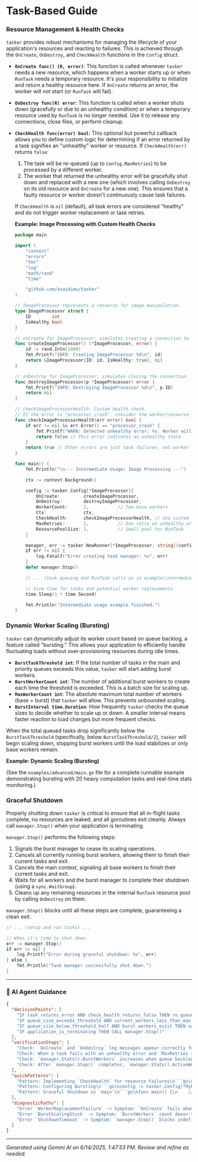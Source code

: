 # Task-Based Guide

### Resource Management & Health Checks

`tasker` provides robust mechanisms for managing the lifecycle of your application's resources and reacting to failures. This is achieved through the `OnCreate`, `OnDestroy`, and `CheckHealth` functions in the `Config` struct.

*   **`OnCreate func() (R, error)`**: This function is called whenever `tasker` needs a new resource, which happens when a worker starts up or when `RunTask` needs a temporary resource. It's your responsibility to initialize and return a healthy resource here. If `OnCreate` returns an error, the worker will not start (or `RunTask` will fail).

*   **`OnDestroy func(R) error`**: This function is called when a worker shuts down (gracefully or due to an unhealthy condition) or when a temporary resource used by `RunTask` is no longer needed. Use it to release any connections, close files, or perform cleanup.

*   **`CheckHealth func(error) bool`**: This optional but powerful callback allows you to define custom logic for determining if an error returned by a task signifies an "unhealthy" worker or resource. If `CheckHealth(err)` returns `false`:
    1.  The task will be re-queued (up to `Config.MaxRetries`) to be processed by a different worker.
    2.  The worker that returned the unhealthy error will be gracefully shut down and replaced with a new one (which involves calling `OnDestroy` on its old resource and `OnCreate` for a new one). This ensures that a faulty resource or worker doesn't continuously cause task failures.

    If `CheckHealth` is `nil` (default), all task errors are considered "healthy" and do not trigger worker replacement or task retries.

    **Example: Image Processing with Custom Health Checks**

    ```go
    package main

    import (
    	"context"
    	"errors"
    	"fmt"
    	"log"
    	"math/rand"
    	"time"

    	"github.com/asaidimu/tasker"
    )

    // ImageProcessor represents a resource for image manipulation.
    type ImageProcessor struct {
    	ID        int
    	IsHealthy bool
    }

    // onCreate for ImageProcessor: simulates creating a connection to an image processing service.
    func createImageProcessor() (*ImageProcessor, error) {
    	id := rand.Intn(1000)
    	fmt.Printf("INFO: Creating ImageProcessor %d\n", id)
    	return &ImageProcessor{ID: id, IsHealthy: true}, nil
    }

    // onDestroy for ImageProcessor: simulates closing the connection.
    func destroyImageProcessor(p *ImageProcessor) error {
    	fmt.Printf("INFO: Destroying ImageProcessor %d\n", p.ID)
    	return nil
    }

    // checkImageProcessorHealth: Custom health check.
    // If the error is "processor_crash", consider the worker/resource unhealthy.
    func checkImageProcessorHealth(err error) bool {
    	if err != nil && err.Error() == "processor_crash" {
    		fmt.Printf("WARN: Detected unhealthy error: %v. Worker will be replaced.\n", err)
    		return false // This error indicates an unhealthy state
    	}
    	return true // Other errors are just task failures, not worker health issues
    }

    func main() {
    	fmt.Println("\n--- Intermediate Usage: Image Processing ---")

    	ctx := context.Background()

    	config := tasker.Config[*ImageProcessor]{
    		OnCreate:         createImageProcessor,
    		OnDestroy:        destroyImageProcessor,
    		WorkerCount:      2,           // Two base workers
    		Ctx:              ctx,
    		CheckHealth:      checkImageProcessorHealth, // Use custom health check
    		MaxRetries:       1,           // One retry on unhealthy errors
    		ResourcePoolSize: 1,           // Small pool for RunTask
    	}

    	manager, err := tasker.NewRunner[*ImageProcessor, string](config) // Tasks return string (e.g., image path)
    	if err != nil {
    		log.Fatalf("Error creating task manager: %v", err)
    	}
    	defer manager.Stop()

    	// ... (task queuing and RunTask calls as in example/intermediate/main.go) ...

    	// Give time for tasks and potential worker replacements
    	time.Sleep(1 * time.Second)

    	fmt.Println("Intermediate usage example finished.")
    }
    ```

### Dynamic Worker Scaling (Bursting)

`tasker` can dynamically adjust its worker count based on queue backlog, a feature called "bursting." This allows your application to efficiently handle fluctuating loads without over-provisioning resources during idle times.

*   **`BurstTaskThreshold int`**: If the total number of tasks in the main and priority queues exceeds this value, `tasker` will start adding burst workers.
*   **`BurstWorkerCount int`**: The number of additional burst workers to create each time the threshold is exceeded. This is a batch size for scaling up.
*   **`MaxWorkerCount int`**: The absolute maximum total number of workers (base + burst) that `tasker` will allow. This prevents unbounded scaling.
*   **`BurstInterval time.Duration`**: How frequently `tasker` checks the queue sizes to decide whether to scale up or down. A smaller interval means faster reaction to load changes but more frequent checks.

When the total queued tasks drop significantly below the `BurstTaskThreshold` (specifically, below `BurstTaskThreshold/2`), `tasker` will begin scaling down, stopping burst workers until the load stabilizes or only base workers remain.

**Example: Dynamic Scaling (Bursting)**

(See the `examples/advanced/main.go` file for a complete runnable example demonstrating bursting with 20 heavy computation tasks and real-time stats monitoring.)

### Graceful Shutdown

Properly shutting down `tasker` is critical to ensure that all in-flight tasks complete, no resources are leaked, and all goroutines exit cleanly. Always call `manager.Stop()` when your application is terminating.

`manager.Stop()` performs the following steps:

1.  Signals the burst manager to cease its scaling operations.
2.  Cancels all currently running burst workers, allowing them to finish their current tasks and exit.
3.  Cancels the main context, signaling all base workers to finish their current tasks and exit.
4.  Waits for all workers and the burst manager to complete their shutdown (using a `sync.WaitGroup`).
5.  Cleans up any remaining resources in the internal `RunTask` resource pool by calling `OnDestroy` on them.

`manager.Stop()` blocks until all these steps are complete, guaranteeing a clean exit.

```go
// ... (setup and run tasks) ...

// When it's time to shut down:
err := manager.Stop()
if err != nil {
    log.Printf("Error during graceful shutdown: %v", err)
} else {
    fmt.Println("Task manager successfully shut down.")
}
```

---
### 🤖 AI Agent Guidance

```json
{
  "decisionPoints": [
    "IF task_returns_error AND check_health_returns_false THEN re_queue_task_if_retries_remain AND shutdown_current_worker",
    "IF queue_size_exceeds_threshold AND current_workers_less_than_max THEN start_burst_workers",
    "IF queue_size_below_threshold_half AND burst_workers_exist THEN scale_down_burst_workers",
    "IF application_is_terminating THEN CALL manager.Stop()"
  ],
  "verificationSteps": [
    "Check: `OnCreate` and `OnDestroy` log messages appear correctly for each resource lifecycle event -> Expected: Resource management functions are called.",
    "Check: When a task fails with an unhealthy error and `MaxRetries > 0`, the task is re-queued and a new worker is created (observed by `OnCreate` log) -> Expected: Unhealthy worker replacement occurs.",
    "Check: `manager.Stats().BurstWorkers` increases when queue backlog grows and decreases when it shrinks -> Expected: Dynamic scaling is active.",
    "Check: After `manager.Stop()` completes, `manager.Stats().ActiveWorkers` is 0 and `OnDestroy` logs appear for all resources -> Expected: Graceful shutdown successful."
  ],
  "quickPatterns": [
    "Pattern: Implementing `CheckHealth` for resource failures\n```go\nimport \"errors\"\nfunc myCheckHealth(err error) bool {\n    if err != nil && errors.Is(err, ErrConnectionBroken) { return false }\n    return true\n}\n// Config.CheckHealth = myCheckHealth\n```",
    "Pattern: Configuring Bursting\n```go\nconfig := tasker.Config[*MyResource]{\n    // ... other config\n    BurstTaskThreshold: 10,\n    BurstWorkerCount: 5,\n    MaxWorkerCount: 20,\n    BurstInterval: 500 * time.Millisecond,\n}\n```",
    "Pattern: Graceful Shutdown in `main`\n```go\nfunc main() {\n    // ... setup manager ...\n    defer manager.Stop()\n    // ... run app ...\n}\n```"
  ],
  "diagnosticPaths": [
    "Error `WorkerReplacementFailure` -> Symptom: `OnCreate` fails when replacing an unhealthy worker -> Check: External resource availability or `OnCreate` logic -> Fix: Ensure `OnCreate` is robust.",
    "Error `BurstScalingStuck` -> Symptom: `BurstWorkers` count doesn't change despite queue size fluctuations -> Check: `Config.BurstTaskThreshold`, `Config.BurstWorkerCount`, `Config.MaxWorkerCount` values. Ensure `BurstInterval` is positive. -> Fix: Adjust burst configuration parameters.",
    "Error `ShutdownTimeout` -> Symptom: `manager.Stop()` blocks indefinitely -> Check: Worker task functions respect `context.Context` cancellation; `OnDestroy` functions complete quickly -> Fix: Add context checks in long-running tasks; optimize `OnDestroy` or ensure it handles blocking operations gracefully."
  ]
}
```

---
*Generated using Gemini AI on 6/14/2025, 1:47:53 PM. Review and refine as needed.*